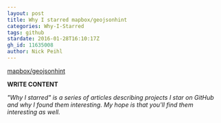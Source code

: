 ```yaml
---
layout: post
title: Why I starred mapbox/geojsonhint
categories: Why-I-Starred
tags: github
stardate: 2016-01-28T16:10:17Z
gh_id: 11635008
author: Nick Peihl
---
```


[mapbox/geojsonhint](https://github.com/mapbox/geojsonhint)

**WRITE CONTENT**

*"Why I starred" is a series of articles describing projects I star on GitHub and why I found them interesting. My hope is that you'll find them interesting as well.*

